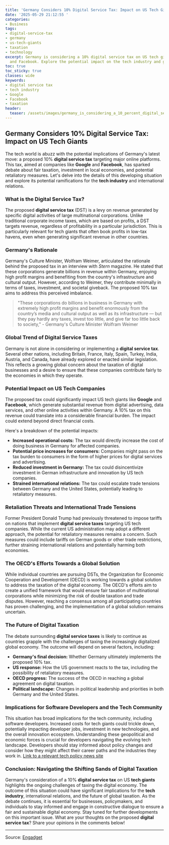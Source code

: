 ```yaml
---
title: 'Germany Considers 10% Digital Service Tax: Impact on US Tech Giants'
date: '2025-05-29 21:12:55 '
categories:
- Business
tags:
- digital-service-tax
- germany
- us-tech-giants
- taxation
- technology
excerpt: Germany is considering a 10% digital service tax on US tech giants like Google
  and Facebook. Explore the potential impact on the tech industry and global economy.
toc: true
toc_sticky: true
classes: wide
keywords:
- digital service tax
- tech industry
- Google
- Facebook
- taxation
header:
  teaser: /assets/images/germany_is_considering_a_10_percent_digital_servic_20250529211255.jpg
---
```


## Germany Considers 10% Digital Service Tax: Impact on US Tech Giants

The tech world is abuzz with the potential implications of Germany's latest move: a proposed 10% **digital service tax** targeting major online platforms. This tax, aimed at companies like **Google** and **Facebook**, has sparked debate about fair taxation, investment in local economies, and potential retaliatory measures. Let's delve into the details of this developing situation and explore its potential ramifications for the **tech industry** and international relations.

### What is the Digital Service Tax?

The proposed **digital service tax** (DST) is a levy on revenue generated by specific digital activities of large multinational corporations. Unlike traditional corporate income taxes, which are based on profits, a DST targets revenue, regardless of profitability in a particular jurisdiction. This is particularly relevant for tech giants that often book profits in low-tax havens, even when generating significant revenue in other countries.

### Germany's Rationale

Germany's Culture Minister, Wolfram Weimer, articulated the rationale behind the proposed tax in an interview with *Stern* magazine. He stated that these corporations generate billions in revenue within Germany, enjoying high profit margins and benefiting from the country's infrastructure and cultural output. However, according to Weimer, they contribute minimally in terms of taxes, investment, and societal giveback. The proposed 10% tax aims to address this perceived imbalance.

>"These corporations do billions in business in Germany with extremely high profit margins and benefit enormously from the country’s media and cultural output as well as its infrastructure — but they pay hardly any taxes, invest too little, and give far too little back to society," - Germany's Culture Minister Wolfram Weimer

### Global Trend of Digital Service Taxes

Germany is not alone in considering or implementing a **digital service tax**. Several other nations, including Britain, France, Italy, Spain, Turkey, India, Austria, and Canada, have already explored or enacted similar legislation. This reflects a growing global concern about the taxation of digital businesses and a desire to ensure that these companies contribute fairly to the economies in which they operate.

### Potential Impact on US Tech Companies

The proposed tax could significantly impact US tech giants like **Google** and **Facebook**, which generate substantial revenue from digital advertising, data services, and other online activities within Germany. A 10% tax on this revenue could translate into a considerable financial burden. The impact could extend beyond direct financial costs.

Here's a breakdown of the potential impacts:

*   **Increased operational costs:** The tax would directly increase the cost of doing business in Germany for affected companies.
*   **Potential price increases for consumers:** Companies might pass on the tax burden to consumers in the form of higher prices for digital services and advertising.
*   **Reduced investment in Germany:** The tax could disincentivize investment in German infrastructure and innovation by US tech companies.
*   **Strained international relations:** The tax could escalate trade tensions between Germany and the United States, potentially leading to retaliatory measures.

### Retaliation Threats and International Trade Tensions

Former President Donald Trump had previously threatened to impose tariffs on nations that implement **digital service taxes** targeting US tech companies. While the current US administration may adopt a different approach, the potential for retaliatory measures remains a concern. Such measures could include tariffs on German goods or other trade restrictions, further straining international relations and potentially harming both economies.

### The OECD's Efforts Towards a Global Solution

While individual countries are pursuing DSTs, the Organization for Economic Cooperation and Development (OECD) is working towards a global solution to address the taxation of the digital economy. The OECD's efforts aim to create a unified framework that would ensure fair taxation of multinational corporations while minimizing the risk of double taxation and trade disputes. However, reaching a consensus among all participating countries has proven challenging, and the implementation of a global solution remains uncertain.

### The Future of Digital Taxation

The debate surrounding **digital service taxes** is likely to continue as countries grapple with the challenges of taxing the increasingly digitalized global economy. The outcome will depend on several factors, including:

*   **Germany's final decision:** Whether Germany ultimately implements the proposed 10% tax.
*   **US response:** How the US government reacts to the tax, including the possibility of retaliatory measures.
*   **OECD progress:** The success of the OECD in reaching a global agreement on digital taxation.
*   **Political landscape:** Changes in political leadership and priorities in both Germany and the United States.

### Implications for Software Developers and the Tech Community

This situation has broad implications for the tech community, including software developers. Increased costs for tech giants could trickle down, potentially impacting developer jobs, investment in new technologies, and the overall innovation ecosystem. Understanding these geopolitical and economic forces is crucial for developers navigating the evolving tech landscape. Developers should stay informed about policy changes and consider how they might affect their career paths and the industries they work in. [Link to a relevant tech policy news site](https://www.eff.org/)

### Conclusion: Navigating the Shifting Sands of Digital Taxation

Germany's consideration of a 10% **digital service tax** on US **tech giants** highlights the ongoing challenges of taxing the digital economy. The outcome of this situation could have significant implications for the **tech industry**, international relations, and the future of global taxation. As the debate continues, it is essential for businesses, policymakers, and individuals to stay informed and engage in constructive dialogue to ensure a fair and sustainable digital economy. Stay tuned for further developments on this important issue. What are your thoughts on the proposed **digital service tax**? Share your opinions in the comments below!



---

Source: [Engadget](https://www.engadget.com/big-tech/germany-is-considering-a-10-percent-digital-service-tax-on-us-tech-giants-195705330.html?src=rss)